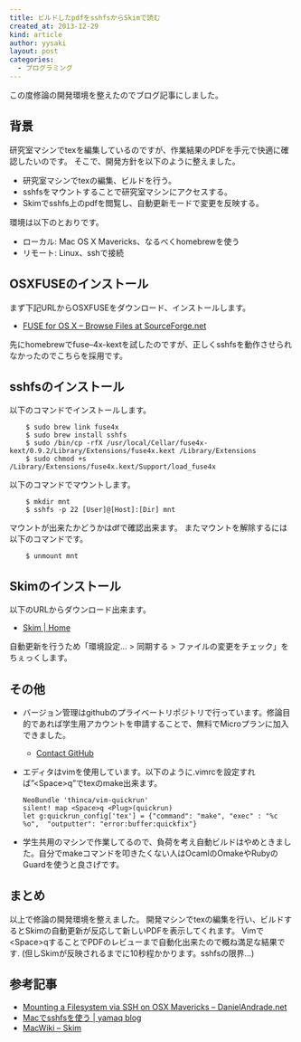 ```yaml
---
title: ビルドしたpdfをsshfsからSkimで読む
created_at: 2013-12-29
kind: article
author: yysaki
layout: post
categories:
  - プログラミング
---
```

この度修論の開発環境を整えたのでブログ記事にしました。

## 背景

研究室マシンでtexを編集しているのですが、作業結果のPDFを手元で快適に確認したいのです。 そこで、開発方針を以下のように整えました。

*   研究室マシンでtexの編集、ビルドを行う。
*   sshfsをマウントすることで研究室マシンにアクセスする。
*   Skimでsshfs上のpdfを閲覧し、自動更新モードで変更を反映する。

環境は以下のとおりです。

*   ローカル: Mac OS X Mavericks、なるべくhomebrewを使う
*   リモート: Linux、sshで接続

## OSXFUSEのインストール

まず下記URLからOSXFUSEをダウンロード、インストールします。

*   [FUSE for OS X &#8211; Browse Files at SourceForge.net][1]

先にhomebrewでfuse–4x-kextを試したのですが、正しくsshfsを動作させられなかったのでこちらを採用です。

## sshfsのインストール

以下のコマンドでインストールします。

        $ sudo brew link fuse4x
        $ sudo brew install sshfs
        $ sudo /bin/cp -rfX /usr/local/Cellar/fuse4x-kext/0.9.2/Library/Extensions/fuse4x.kext /Library/Extensions
        $ sudo chmod +s /Library/Extensions/fuse4x.kext/Support/load_fuse4x
    

以下のコマンドでマウントします。

        $ mkdir mnt
        $ sshfs -p 22 [User]@[Host]:[Dir] mnt
    

マウントが出来たかどうかはdfで確認出来ます。 またマウントを解除するには以下のコマンドです。

        $ unmount mnt
    

## Skimのインストール

以下のURLからダウンロード出来ます。

*   [Skim | Home][2]

自動更新を行うため「環境設定&#8230; > 同期する > ファイルの変更をチェック」をちぇっくします。

## その他

*   バージョン管理はgithubのプライベートリポジトリで行っています。修論目的であれば学生用アカウントを申請することで、無料でMicroプランに加入できました。 
    *   [Contact GitHub][3]

*   エディタはvimを使用しています。以下のように.vimrcを設定すれば&#8221;&lt;Space&gt;q&#8221;でtexのmake出来ます。
    
        NeoBundle 'thinca/vim-quickrun'
        silent! map <Space>q <Plug>(quickrun)
        let g:quickrun_config['tex'] = {"command": "make", "exec" : "%c %o",  "outputter": "error:buffer:quickfix"}
        

*   学生共用のマシンで作業してるので、負荷を考え自動ビルドはやめときました。自分でmakeコマンドを叩きたくない人はOcamlのOmakeやRubyのGuardを使うと良さげです。

## まとめ

以上で修論の開発環境を整えました。 開発マシンでtexの編集を行い、ビルドするとSkimの自動更新が反応して新しいPDFを表示してくれます。 Vimで&lt;Space&gt;qすることでPDFのレビューまで自動化出来たので概ね満足な結果です. (但しSkimが反映されるまでに10秒程かかります。sshfsの限界&#8230;)

## 参考記事

*   [Mounting a Filesystem via SSH on OSX Mavericks &#8211; DanielAndrade.net][4]
*   [Macでsshfsを使う | yamaq blog][5]
*   [MacWiki &#8211; Skim][6]

 [1]: http://sourceforge.net/projects/osxfuse/files/?source=navbar
 [2]: http://skim-app.sourceforge.net
 [3]: https://github.com/edu
 [4]: http://www.danielandrade.net/2013/10/28/mounting-a-filesystem-via-ssh-on-osx-mavericks/
 [5]: http://mount-q.com/yamaqblog/?p=15899
 [6]: http://macwiki.sourceforge.jp/wiki/index.php/Skim
